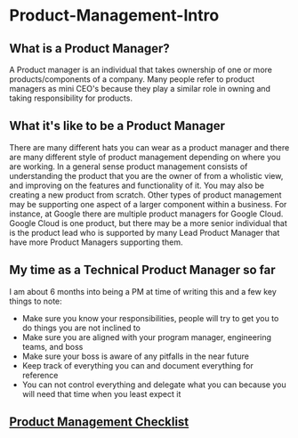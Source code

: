 # Product-Management-Intro

## What is a Product Manager?
A Product manager is an individual that takes ownership of one or more products/components of a company. Many people refer to product managers as mini CEO's because they play a similar role in owning and taking responsibility for products.

## What it's like to be a Product Manager
There are many different hats you can wear as a product manager and there are many different style of product management depending on where you are working. In a general sense product management consists of understanding the product that you are the owner of from a wholistic view, and improving on the features and functionality of it. You may also be creating a new product from scratch. Other types of product management may be supporting one aspect of a larger component within a business. For instance, at Google there are multiple product managers for Google Cloud. Google Cloud is one product, but there may be a more senior individual that is the product lead who is supported by many Lead Product Manager that have more Product Managers supporting them. 

## My time as a Technical Product Manager so far
I am about 6 months into being a PM at time of writing this and a few key things to note:
- Make sure you know your responsibilities, people will try to get you to do things you are not inclined to
- Make sure you are aligned with your program manager, engineering teams, and boss
- Make sure your boss is aware of any pitfalls in the near future
- Keep track of everything you can and document everything for reference
- You can not control everything and delegate what you can because you will need that time when you least expect it


## [Product Management Checklist](https://github.com/rickygraz/Product-Management-Intro/blob/master/Pchecklist.md)

